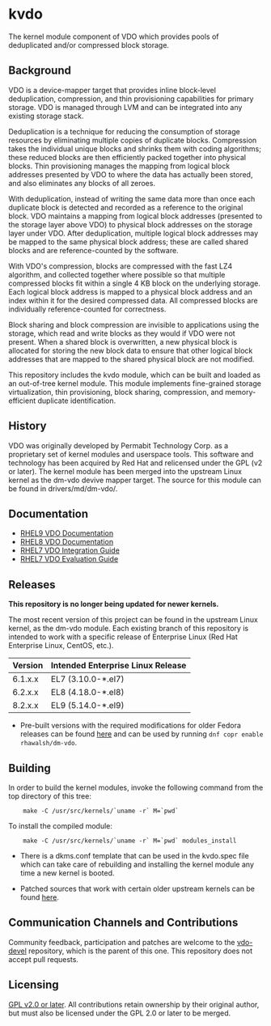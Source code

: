 # kvdo

The kernel module component of VDO which provides pools of deduplicated and/or
compressed block storage.

## Background

VDO is a device-mapper target that provides inline block-level deduplication,
compression, and thin provisioning capabilities for primary storage. VDO
is managed through LVM and can be integrated into any existing storage stack.

Deduplication is a technique for reducing the consumption of storage resources
by eliminating multiple copies of duplicate blocks. Compression takes the
individual unique blocks and shrinks them with coding algorithms; these reduced
blocks are then efficiently packed together into physical blocks. Thin
provisioning manages the mapping from logical block addresses presented by VDO
to where the data has actually been stored, and also eliminates any blocks of
all zeroes.

With deduplication, instead of writing the same data more than once each
duplicate block is detected and recorded as a reference to the original
block. VDO maintains a mapping from logical block addresses (presented to the
storage layer above VDO) to physical block addresses on the storage layer
under VDO. After deduplication, multiple logical block addresses may be mapped
to the same physical block address; these are called shared blocks and are
reference-counted by the software.

With VDO's compression, blocks are compressed with the fast LZ4 algorithm, and
collected together where possible so that multiple compressed blocks fit within
a single 4 KB block on the underlying storage. Each logical block address is
mapped to a physical block address and an index within it for the desired
compressed data. All compressed blocks are individually reference-counted for
correctness.

Block sharing and block compression are invisible to applications using the
storage, which read and write blocks as they would if VDO were not present.
When a shared block is overwritten, a new physical block is allocated for
storing the new block data to ensure that other logical block addresses that
are mapped to the shared physical block are not modified.

This repository includes the kvdo module, which can be built and loaded as an
out-of-tree kernel module. This module implements fine-grained storage
virtualization, thin provisioning, block sharing, compression, and
memory-efficient duplicate identification.

## History

VDO was originally developed by Permabit Technology Corp. as a proprietary set
of kernel modules and userspace tools. This software and technology has been
acquired by Red Hat and relicensed under the GPL (v2 or later). The kernel
module has been merged into the upstream Linux kernel as the dm-vdo devive
mapper target. The source for this module can be found in drivers/md/dm-vdo/.

## Documentation

- [RHEL9 VDO Documentation](https://access.redhat.com/documentation/en-us/red_hat_enterprise_linux/9/html/deduplicating_and_compressing_logical_volumes_on_rhel/index)
- [RHEL8 VDO Documentation](https://access.redhat.com/documentation/en-us/red_hat_enterprise_linux/8/html/deduplicating_and_compressing_storage/index)
- [RHEL7 VDO Integration Guide](https://access.redhat.com/documentation/en-us/red_hat_enterprise_linux/7/html/storage_administration_guide/vdo-integration)
- [RHEL7 VDO Evaluation Guide](https://access.redhat.com/documentation/en-us/red_hat_enterprise_linux/7/html/storage_administration_guide/vdo-evaluation)

## Releases

**This repository is no longer being updated for newer kernels.**

The most recent version of this project can be found in the upstream Linux
kernel, as the dm-vdo module. Each existing branch of this repository is
intended to work with a specific release of Enterprise Linux (Red Hat
Enterprise Linux, CentOS, etc.).

Version | Intended Enterprise Linux Release
------- | ---------------------------------
6.1.x.x | EL7 (3.10.0-*.el7)
6.2.x.x | EL8 (4.18.0-*.el8)
8.2.x.x | EL9 (5.14.0-*.el9)

* Pre-built versions with the required modifications for older Fedora releases
  can be found [here](https://copr.fedorainfracloud.org/coprs/rhawalsh/dm-vdo)
  and can be used by running `dnf copr enable rhawalsh/dm-vdo`.

## Building

In order to build the kernel modules, invoke the following command
from the top directory of this tree:

        make -C /usr/src/kernels/`uname -r` M=`pwd`

To install the compiled module:

        make -C /usr/src/kernels/`uname -r` M=`pwd` modules_install

* There is a dkms.conf template that can be used in the kvdo.spec file which
  can take care of rebuilding and installing the kernel module any time a new
  kernel is booted.

* Patched sources that work with certain older upstream kernels can be found
  [here](https://github.com/rhawalsh/kvdo).

## Communication Channels and Contributions

Community feedback, participation and patches are welcome to the
[vdo-devel](https://github.com/dm-vdo/vdo-devel) repository, which is the
parent of this one. This repository does not accept pull requests.

## Licensing

[GPL v2.0 or later](https://www.gnu.org/licenses/old-licenses/gpl-2.0.en.html).
All contributions retain ownership by their original author, but must also
be licensed under the GPL 2.0 or later to be merged.
